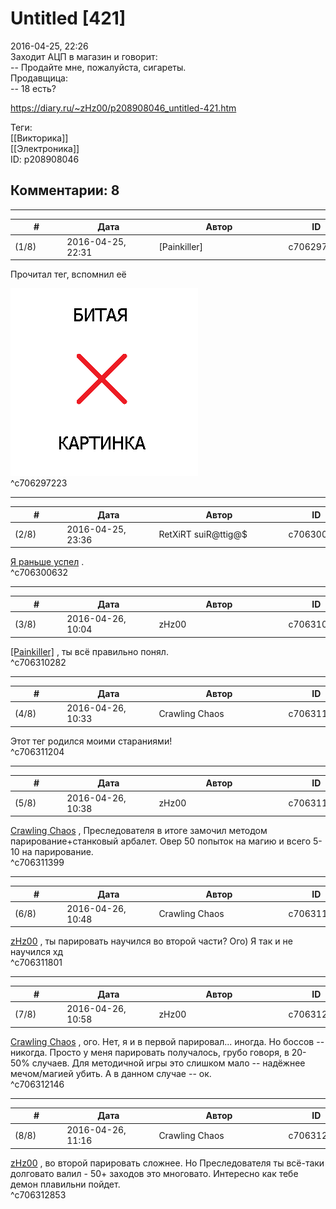 Untitled [421]
==============

  
2016-04-25, 22:26  
 Заходит АЦП в магазин и говорит:   
 -- Продайте мне, пожалуйста, сигареты.   
 Продавщица:   
 -- 18 есть?   
  
<https://diary.ru/~zHz00/p208908046_untitled-421.htm>  
  
Теги:  
[[Викторика]]  
[[Электроника]]  
ID: p208908046  


Комментарии: 8
--------------

  


---



|         #         |              Дата              |                     Автор                     |           ID           |
| --- | --- | --- | --- |
| (1/8) | 2016-04-25, 22:31 | [Painkiller] | c706297223 |

  
  Прочитал тег, вспомнил её    
   
 ![](pics/ep-13-start-640.jpg)   
 ^c706297223

---



|         #         |              Дата              |                     Автор                     |           ID           |
| --- | --- | --- | --- |
| (2/8) | 2016-04-25, 23:36 | RetXiRT suiR@ttig@$ | c706300632 |

  
   [Я раньше успел](Open%20Source)  .    
 ^c706300632

---



|         #         |              Дата              |                     Автор                     |           ID           |
| --- | --- | --- | --- |
| (3/8) | 2016-04-26, 10:04 | zHz00 | c706310282 |

  
  [[Painkiller]](http://Painkiller00.diary.ru "12 витаминов")  , ты всё правильно понял.   
 ^c706310282

---



|         #         |              Дата              |                     Автор                     |           ID           |
| --- | --- | --- | --- |
| (4/8) | 2016-04-26, 10:33 | Crawling Chaos | c706311204 |

  
 Этот тег родился моими стараниями!   
 ^c706311204

---



|         #         |              Дата              |                     Автор                     |           ID           |
| --- | --- | --- | --- |
| (5/8) | 2016-04-26, 10:38 | zHz00 | c706311399 |

  
  [Crawling Chaos](http://degozaru.diary.ru "de gozaru")  , Преследователя в итоге замочил методом парирование+станковый арбалет. Овер 50 попыток на магию и всего 5-10 на парирование.   
 ^c706311399

---



|         #         |              Дата              |                     Автор                     |           ID           |
| --- | --- | --- | --- |
| (6/8) | 2016-04-26, 10:48 | Crawling Chaos | c706311801 |

  
  [zHz00](https://zHz00.diary.ru "Untitled")  , ты парировать научился во второй части? Ого) Я так и не научился хд   
 ^c706311801

---



|         #         |              Дата              |                     Автор                     |           ID           |
| --- | --- | --- | --- |
| (7/8) | 2016-04-26, 10:58 | zHz00 | c706312146 |

  
  [Crawling Chaos](http://degozaru.diary.ru "de gozaru")  , ого. Нет, я и в первой парировал... иногда. Но боссов -- никогда. Просто у меня парировать получалось, грубо говоря, в 20-50% случаев. Для методичной игры это слишком мало -- надёжнее мечом/магией убить. А в данном случае -- ок.   
 ^c706312146

---



|         #         |              Дата              |                     Автор                     |           ID           |
| --- | --- | --- | --- |
| (8/8) | 2016-04-26, 11:16 | Crawling Chaos | c706312853 |

  
  [zHz00](https://zHz00.diary.ru "Untitled")  , во второй парировать сложнее. Но Преследователя ты всё-таки долговато валил - 50+ заходов это многовато. Интересно как тебе демон плавильни пойдет.   
 ^c706312853